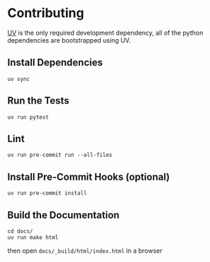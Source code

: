 # Contributing

[UV](https://docs.astral.sh/uv/getting-started/installation/) is the only required development dependency, all of the python dependencies are bootstrapped using UV.

## Install Dependencies

    uv sync

## Run the Tests

    uv run pytest

## Lint

    uv run pre-commit run --all-files

## Install Pre-Commit Hooks (optional)

    uv run pre-commit install

## Build the Documentation

    cd docs/
    uv run make html

then open `docs/_build/html/index.html` in a browser
